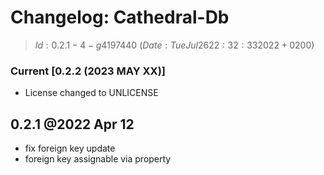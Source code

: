 # Changelog: Cathedral-Db

> $Id: 0.2.1-4-g4197440$ ($Date: Tue Jul 26 22:32:33 2022 +0200$)

### Current [0.2.2 (2023 MAY XX)]

- License changed to UNLICENSE

## 0.2.1 @2022 Apr 12

- fix foreign key update
- foreign key assignable via property

